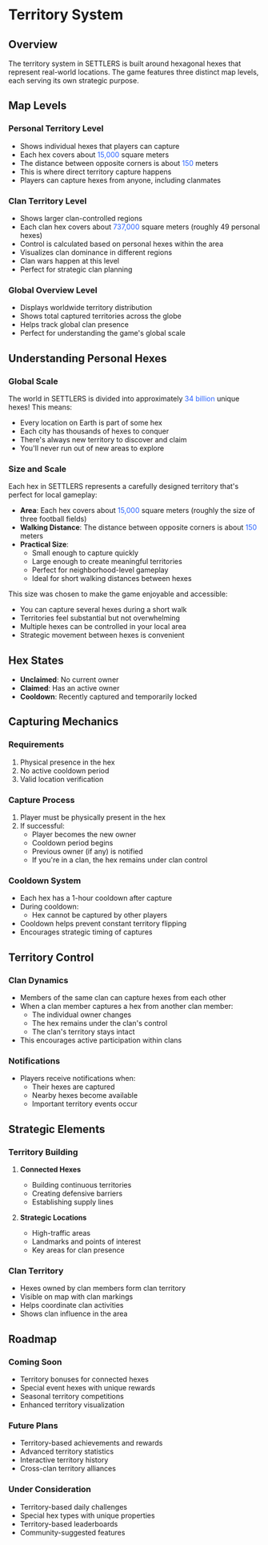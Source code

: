 # Territory System

## Overview

The territory system in SETTLERS is built around hexagonal hexes that represent real-world locations. The game features three distinct map levels, each serving its own strategic purpose.

## Map Levels

### Personal Territory Level

- Shows individual hexes that players can capture
- Each hex covers about <span style="color: #2962FF">15,000</span> square meters
- The distance between opposite corners is about <span style="color: #2962FF">150</span> meters
- This is where direct territory capture happens
- Players can capture hexes from anyone, including clanmates

### Clan Territory Level

- Shows larger clan-controlled regions
- Each clan hex covers about <span style="color: #2962FF">737,000</span> square meters (roughly 49 personal hexes)
- Control is calculated based on personal hexes within the area
- Visualizes clan dominance in different regions
- Clan wars happen at this level
- Perfect for strategic clan planning

### Global Overview Level

- Displays worldwide territory distribution
- Shows total captured territories across the globe
- Helps track global clan presence
- Perfect for understanding the game's global scale

## Understanding Personal Hexes

### Global Scale

The world in SETTLERS is divided into approximately <span style="color: #2962FF">34 billion</span> unique hexes! This means:
- Every location on Earth is part of some hex
- Each city has thousands of hexes to conquer
- There's always new territory to discover and claim
- You'll never run out of new areas to explore

### Size and Scale

Each hex in SETTLERS represents a carefully designed territory that's perfect for local gameplay:

- **Area**: Each hex covers about <span style="color: #2962FF">15,000</span> square meters (roughly the size of three football fields)
- **Walking Distance**: The distance between opposite corners is about <span style="color: #2962FF">150</span> meters
- **Practical Size**: 
  - Small enough to capture quickly
  - Large enough to create meaningful territories
  - Perfect for neighborhood-level gameplay
  - Ideal for short walking distances between hexes

This size was chosen to make the game enjoyable and accessible:
- You can capture several hexes during a short walk
- Territories feel substantial but not overwhelming
- Multiple hexes can be controlled in your local area
- Strategic movement between hexes is convenient

## Hex States

- **Unclaimed**: No current owner
- **Claimed**: Has an active owner
- **Cooldown**: Recently captured and temporarily locked

## Capturing Mechanics

### Requirements

1. Physical presence in the hex
2. No active cooldown period
3. Valid location verification

### Capture Process

1. Player must be physically present in the hex
2. If successful:
   - Player becomes the new owner
   - Cooldown period begins
   - Previous owner (if any) is notified
   - If you're in a clan, the hex remains under clan control

### Cooldown System

- Each hex has a 1-hour cooldown after capture
- During cooldown:
  - Hex cannot be captured by other players
- Cooldown helps prevent constant territory flipping
- Encourages strategic timing of captures

## Territory Control

### Clan Dynamics

- Members of the same clan can capture hexes from each other
- When a clan member captures a hex from another clan member:
  - The individual owner changes
  - The hex remains under the clan's control
  - The clan's territory stays intact
- This encourages active participation within clans

### Notifications

- Players receive notifications when:
  - Their hexes are captured
  - Nearby hexes become available
  - Important territory events occur

## Strategic Elements

### Territory Building

1. **Connected Hexes**

   - Building continuous territories
   - Creating defensive barriers
   - Establishing supply lines

2. **Strategic Locations**
   - High-traffic areas
   - Landmarks and points of interest
   - Key areas for clan presence

### Clan Territory

- Hexes owned by clan members form clan territory
- Visible on map with clan markings
- Helps coordinate clan activities
- Shows clan influence in the area

## Roadmap

### Coming Soon

- Territory bonuses for connected hexes
- Special event hexes with unique rewards
- Seasonal territory competitions
- Enhanced territory visualization

### Future Plans

- Territory-based achievements and rewards
- Advanced territory statistics
- Interactive territory history
- Cross-clan territory alliances

### Under Consideration

- Territory-based daily challenges
- Special hex types with unique properties
- Territory-based leaderboards
- Community-suggested features
